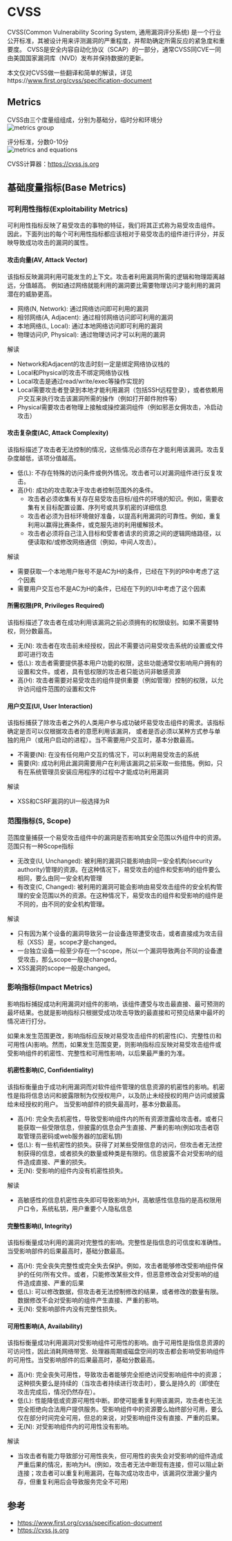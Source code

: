 # CVSS

CVSS(Common Vulnerability Scoring System, 通用漏洞评分系统)
是一个行业公开标准，其被设计用来评测漏洞的严重程度，并帮助确定所需反应的紧急度和重要度。
CVSS是安全内容自动化协议（SCAP）的一部分，通常CVSS同CVE一同由美国国家漏洞库（NVD）发布并保持数据的更新。

本文仅对CVSS做一些翻译和简单的解读，详见https://www.first.org/cvss/specification-document

## Metrics
CVSS由三个度量组组成，分别为基础分，临时分和环境分     
![metrics group](./img/MetricGroups.svg)

评分标准，分数0-10分       
![metrics and equations](./img/EquationsDiagram.svg)

CVSS计算器：https://cvss.js.org

## 基础度量指标(Base Metrics)

### 可利用性指标(Exploitability Metrics)
可利用性指标反映了易受攻击的事物的特征，我们将其正式称为易受攻击组件。
因此，下面列出的每个可利用性指标都应该相对于易受攻击的组件进行评分，并反映导致成功攻击的漏洞的属性。


#### 攻击向量(AV, Attack Vector)
该指标反映漏洞利用可能发生的上下文。攻击者利用漏洞所需的逻辑和物理距离越远，分值越高。
例如通过网络就能利用的漏洞要比需要物理访问才能利用的漏洞潜在的威胁更高。

* 网络(N, Network): 通过网络访问即可利用的漏洞
* 相邻网络(A, Adjacent): 通过相邻网络访问即可利用的漏洞
* 本地网络(L, Local): 通过本地网络访问即可利用的漏洞
* 物理访问(P, Physical): 通过物理访问才可以利用的漏洞

解读
* Network和Adjacent的攻击时刻一定是绑定网络协议栈的
* Local和Physical的攻击不绑定网络协议栈
* Local攻击是通过read/write/exec等操作实现的
* Local需要攻击者登录到本地才能利用漏洞（包括SSH远程登录），或者依赖用户交互来执行攻击该漏洞所需的操作（例如打开邮件附件等）
* Physical需要攻击者物理上接触或操控漏洞组件（例如邪恶女佣攻击，冷启动攻击）


#### 攻击复杂度(AC, Attack Complexity)
该指标描述了攻击者无法控制的情况，这些情况必须存在才能利用该漏洞。攻击复杂度越低，该项分值越高。

* 低(L): 不存在特殊的访问条件或例外情况。攻击者可以对漏洞组件进行反复攻击。
* 高(H): 成功的攻击取决于攻击者控制范围外的条件。
  * 攻击者必须收集有关存在易受攻击目标/组件的环境的知识。例如，需要收集有关目标配置设置、序列号或共享机密的详细信息
  * 攻击者必须为目标环境做好准备，以提高利用漏洞的可靠性。例如，重复利用以赢得比赛条件，或克服先进的利用缓解技术。
  * 攻击者必须将自己注入目标和受害者请求的资源之间的逻辑网络路径，以便读取和/或修改网络通信（例如，中间人攻击）。

解读
* 需要获取一个本地用户账号不是AC为H的条件，已经在下列的PR中考虑了这个因素
* 需要用户交互也不是AC为H的条件，已经在下列的UI中考虑了这个因素


#### 所需权限(PR, Privileges Required)
该指标描述了攻击者在成功利用该漏洞之前必须拥有的权限级别。如果不需要特权，则分数最高。

* 无(N): 攻击者在攻击前未经授权，因此不需要访问易受攻击系统的设置或文件即可进行攻击
* 低(L): 攻击者需要提供基本用户功能的权限，这些功能通常仅影响用户拥有的设置和文件。或者，具有低权限的攻击者只能访问非敏感资源
* 高(H): 攻击者需要对易受攻击的组件提供重要（例如管理）控制的权限，以允许访问组件范围的设置和文件


#### 用户交互(UI, User Interaction)
该指标捕获了除攻击者之外的人类用户参与成功破坏易受攻击组件的需求。该指标确定是否可以仅根据攻击者的意愿利用该漏洞，
或者是否必须以某种方式参与单独的用户（或用户启动的进程）。当不需要用户交互时，基本分数最高。

* 不需要(N): 在没有任何用户交互的情况下，可以利用易受攻击的系统
* 需要(R): 成功利用此漏洞需要用户在利用该漏洞之前采取一些措施。例如，只有在系统管理员安装应用程序的过程中才能成功利用漏洞

解读
* XSS和CSRF漏洞的UI一般选择为R


### 范围指标(S, Scope)
范围度量捕获一个易受攻击组件中的漏洞是否影响其安全范围以外组件中的资源。
范围只有一种Scope指标
* 无改变(U, Unchanged): 被利用的漏洞只能影响由同一安全机构(security authority)管理的资源。在这种情况下，易受攻击的组件和受影响的组件要么相同，要么由同一安全机构管理
* 有改变(C, Changed): 被利用的漏洞可能会影响由易受攻击组件的安全机构管理的安全范围以外的资源。在这种情况下，易受攻击的组件和受影响的组件是不同的，由不同的安全机构管理。

解读
* 只有因为某个设备的漏洞导致另一台设备连带遭受攻击，或者直接成为攻击目标（XSS）是，scope才是changed。
* 一台独立设备一般至少存在一个scope，所以一个漏洞导致两台不同的设备遭受攻击，那么scope一般是changed。
* XSS漏洞的scope一般是changed。

### 影响指标(Impact Metrics)
影响指标捕捉成功利用漏洞对组件的影响，该组件遭受与攻击最直接、最可预测的最坏结果。也就是影响指标只根据受成功攻击导致的最直接和可预见结果中最坏的情况进行打分。

如果未发生范围更改，影响指标应反映对易受攻击组件的机密性(C)、完整性(I)和可用性(A)影响。然而，如果发生范围变更，则影响指标应反映对易受攻击组件或受影响组件的机密性、完整性和可用性影响，以后果最严重的为准。


#### 机密性影响(C, Confidentiality)
该指标衡量由于成功利用漏洞而对软件组件管理的信息资源的机密性的影响。机密性是指将信息访问和披露限制为仅授权用户，以及防止未经授权的用户访问或披露给未经授权的用户。
当受影响部件的损失最高时，基本分数最高。

* 高(H): 完全失去机密性，导致受影响组件内的所有资源泄露给攻击者。或者只能获取一些受限信息，但披露的信息会产生直接、严重的影响(例如攻击者窃取管理员密码或web服务器的加密私钥)
* 低(L): 有一些机密性的损失。获得了对某些受限信息的访问，但攻击者无法控制获得的信息，或者损失的数量或种类是有限的。信息披露不会对受影响的组件造成直接、严重的损失。
* 无(N): 受影响的组件内没有机密性损失。

解读
* 高敏感性的信息机密性丧失即可导致影响为H，高敏感性信息指的是高权限用户口令，系统私钥，用户重要个人隐私信息


#### 完整性影响(I, Integrity)
该指标衡量成功利用的漏洞对完整性的影响。完整性是指信息的可信度和准确性。当受影响部件的后果最高时，基础分数最高。

* 高(H): 完全丧失完整性或完全失去保护。例如，攻击者能够修改受影响组件保护的任何/所有文件。或者，只能修改某些文件，但恶意修改会对受影响的组件造成直接、严重的后果
* 低(L): 可以修改数据，但攻击者无法控制修改的结果，或者修改的数量有限。数据修改不会对受影响的组件产生直接、严重的影响。
* 无(N): 受影响部件内没有完整性损失。


#### 可用性影响(A, Availability)
该指标衡量成功利用漏洞对受影响组件可用性的影响。由于可用性是指信息资源的可访问性，因此消耗网络带宽、处理器周期或磁盘空间的攻击都会影响受影响组件的可用性。当受影响部件的后果最高时，基础分数最高。

* 高(H): 完全丧失可用性，导致攻击者能够完全拒绝访问受影响组件中的资源；这种损失要么是持续的（当攻击者持续进行攻击时），要么是持久的（即使在攻击完成后，情况仍然存在）。 
* 低(L): 性能降低或资源可用性中断。即使可能重复利用该漏洞，攻击者也无法完全拒绝向合法用户提供服务。受影响组件中的资源要么始终部分可用，要么仅在部分时间完全可用，但总的来说，对受影响组件没有直接、严重的后果。
* 无(N): 对受影响组件内的可用性没有影响。

解读
* 当攻击者有能力导致部分可用性丧失，但可用性的丧失会对受影响的组件造成严重后果的情况，影响为H。(例如，攻击者无法中断现有连接，但可以阻止新连接；攻击者可以重复利用漏洞，在每次成功攻击中，该漏洞仅泄漏少量内存，但重复利用后会导致服务完全不可用)


## 参考
* https://www.first.org/cvss/specification-document
* https://cvss.js.org 